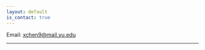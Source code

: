 ```yaml
---
layout: default
is_contact: true
---
```


Email: [xchen9@mail.yu.edu](mailto:xchen9@mail.yu.edu)

---


